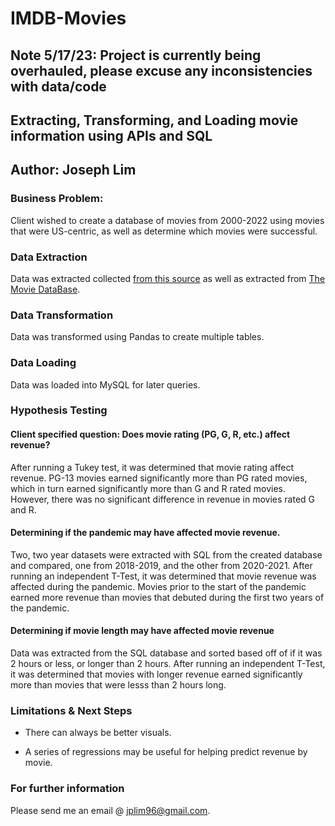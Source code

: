 # IMDB-Movies

## Note 5/17/23: Project is currently being overhauled, please excuse any inconsistencies with data/code

## Extracting, Transforming, and Loading movie information using APIs and SQL

## Author: Joseph Lim

### Business Problem:
Client wished to create a database of movies from 2000-2022 using movies that were US-centric, as well as determine which movies were successful.

### Data Extraction

Data was extracted collected [from this source](https://datasets.imdbws.com/) as well as extracted from [The Movie DataBase](https://www.themoviedb.org/).

### Data Transformation

Data was transformed using Pandas to create multiple tables.

### Data Loading

Data was loaded into MySQL for later queries.

### Hypothesis Testing

#### Client specified question: Does movie rating (PG, G, R, etc.) affect revenue?

After running a Tukey test, it was determined that movie rating affect revenue. PG-13 movies earned significantly more than PG rated movies, which in turn earned significantly more than G and R rated movies. However, there was no significant difference in revenue in movies rated G and R.

#### Determining if the pandemic may have affected movie revenue.

Two, two year datasets were extracted with SQL from the created database and compared, one from 2018-2019, and the other from 2020-2021. After running an independent T-Test, it was determined that movie revenue was affected during the pandemic. Movies prior to the start of the pandemic earned more revenue than movies that debuted during the first two years of the pandemic.

#### Determining if movie length may have affected movie revenue

Data was extracted from the SQL database and sorted based off of if it was 2 hours or less, or longer than 2 hours. After running an independent T-Test, it was determined that movies with longer revenue earned significantly more than movies that were lesss than 2 hours long. 

### Limitations & Next Steps
* There can always be better visuals.

* A series of regressions may be useful for helping predict revenue by movie.

### For further information

Please send me an email @ jplim96@gmail.com. 
